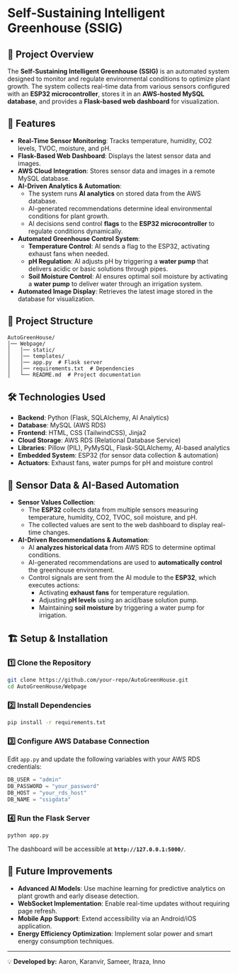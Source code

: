 # Self-Sustaining Intelligent Greenhouse (SSIG)

## 📌 Project Overview
The **Self-Sustaining Intelligent Greenhouse (SSIG)** is an automated system designed to monitor and regulate environmental conditions to optimize plant growth. The system collects real-time data from various sensors configured with an **ESP32 microcontroller**, stores it in an **AWS-hosted MySQL database**, and provides a **Flask-based web dashboard** for visualization. 

## 🚀 Features
- **Real-Time Sensor Monitoring**: Tracks temperature, humidity, CO2 levels, TVOC, moisture, and pH.
- **Flask-Based Web Dashboard**: Displays the latest sensor data and images.
- **AWS Cloud Integration**: Stores sensor data and images in a remote MySQL database.
- **AI-Driven Analytics & Automation**: 
  - The system runs **AI analytics** on stored data from the AWS database.
  - AI-generated recommendations determine ideal environmental conditions for plant growth.
  - AI decisions send control **flags** to the **ESP32 microcontroller** to regulate conditions dynamically.
- **Automated Greenhouse Control System**:
  - **Temperature Control**: AI sends a flag to the ESP32, activating exhaust fans when needed.
  - **pH Regulation**: AI adjusts pH by triggering a **water pump** that delivers acidic or basic solutions through pipes.
  - **Soil Moisture Control**: AI ensures optimal soil moisture by activating a **water pump** to deliver water through an irrigation system.
- **Automated Image Display**: Retrieves the latest image stored in the database for visualization.

## 📂 Project Structure
```
AutoGreenHouse/
│── Webpage/
│   │── static/
│   │── templates/
│   │── app.py  # Flask server
│   │── requirements.txt  # Dependencies
│   └── README.md  # Project documentation
```

## 🛠 Technologies Used
- **Backend**: Python (Flask, SQLAlchemy, AI Analytics)
- **Database**: MySQL (AWS RDS)
- **Frontend**: HTML, CSS (TailwindCSS), Jinja2
- **Cloud Storage**: AWS RDS (Relational Database Service)
- **Libraries**: Pillow (PIL), PyMySQL, Flask-SQLAlchemy, AI-based analytics
- **Embedded System**: ESP32 (for sensor data collection & automation)
- **Actuators**: Exhaust fans, water pumps for pH and moisture control

## 📡 Sensor Data & AI-Based Automation
- **Sensor Values Collection**:
  - The **ESP32** collects data from multiple sensors measuring temperature, humidity, CO2, TVOC, soil moisture, and pH.
  - The collected values are sent to the web dashboard to display real-time changes.
- **AI-Driven Recommendations & Automation**:
  - AI **analyzes historical data** from AWS RDS to determine optimal conditions.
  - AI-generated recommendations are used to **automatically control** the greenhouse environment.
  - Control signals are sent from the AI module to the **ESP32**, which executes actions:
    - Activating **exhaust fans** for temperature regulation.
    - Adjusting **pH levels** using an acid/base solution pump.
    - Maintaining **soil moisture** by triggering a water pump for irrigation.

## 🏗 Setup & Installation
### 1️⃣ Clone the Repository
```sh
git clone https://github.com/your-repo/AutoGreenHouse.git
cd AutoGreenHouse/Webpage
```

### 2️⃣ Install Dependencies
```sh
pip install -r requirements.txt
```

### 3️⃣ Configure AWS Database Connection
Edit `app.py` and update the following variables with your AWS RDS credentials:
```python
DB_USER = "admin"
DB_PASSWORD = "your_password"
DB_HOST = "your_rds_host"
DB_NAME = "ssigdata"
```

### 4️⃣ Run the Flask Server
```sh
python app.py
```
The dashboard will be accessible at **`http://127.0.0.1:5000/`**.

## 🌱 Future Improvements
- **Advanced AI Models**: Use machine learning for predictive analytics on plant growth and early disease detection.
- **WebSocket Implementation**: Enable real-time updates without requiring page refresh.
- **Mobile App Support**: Extend accessibility via an Android/iOS application.
- **Energy Efficiency Optimization**: Implement solar power and smart energy consumption techniques.

---

💡 **Developed by:** Aaron, Karanvir, Sameer, Itraza, Inno

